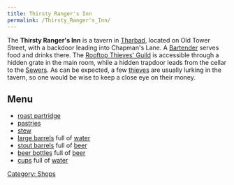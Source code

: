 ```yaml
---
title: Thirsty Ranger's Inn
permalink: /Thirsty_Ranger's_Inn/
---
```


The **Thirsty Ranger's Inn** is a tavern in
[Tharbad](Tharbad "wikilink"), located on Old Tower Street, with a
backdoor leading into Chapman's Lane. A
[Bartender](Bartender "wikilink") serves food and drinks there. The
[Rooftop Thieves' Guild](Rooftop_Thieves'_Guild "wikilink") is
accessible through a hidden grate in the main room, while a hidden
trapdoor leads from the cellar to the
[Sewers](Sewers_Thieves'_Guild "wikilink"). As can be expected, a few
[thieves](thief_(mobile) "wikilink") are usually lurking in the tavern,
so one would be wise to keep a close eye on their money.

## Menu

- [roast partridge](roast_partridge "wikilink")
- [pastries](pastry "wikilink")
- [stew](stew "wikilink")
- [large barrels](large_barrel "wikilink") full of
  [water](water "wikilink")
- [stout barrels](stout_barrel "wikilink") full of
  [beer](beer "wikilink")
- [beer bottles](beer_bottle "wikilink") full of [beer](beer "wikilink")
- [cups](cup "wikilink") full of [water](water "wikilink")

[Category: Shops](Category:_Shops "wikilink")